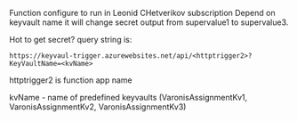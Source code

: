 Function configure to run in Leonid CHetverikov subscription
Depend on keyvault name it will change secret output from supervalue1 to supervalue3.

Hot to get secret?
query string is:
```
https://keyvaul-trigger.azurewebsites.net/api/<httptrigger2>?KeyVaultName=<kvName>
```
httptrigger2 is function app name 


kvName - name of predefined keyvaults (VaronisAssignmentKv1, VaronisAssignmentKv2, VaronisAssignmentKv3)

